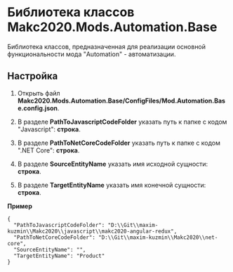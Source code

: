 # Библиотека классов Makc2020.Mods.Automation.Base

Библиотека классов, предназначенная для реализации основной функциональности мода "Automation" -
автоматизации.

## Настройка

1. Открыть файл **Makc2020.Mods.Automation.Base/ConfigFiles/Mod.Automation.Base.config.json**.

2. В разделе **PathToJavascriptCodeFolder** указать путь к папке с кодом "Javascript": **строка**.

3. В разделе **PathToNetCoreCodeFolder** указать путь к папке с кодом ".NET Core": **строка**.

4. В разделе **SourceEntityName** указать имя исходной сущности: **строка**.

5. В разделе **TargetEntityName** указать имя конечной сущности: **строка**.

**Пример**

    {
      "PathToJavascriptCodeFolder": "D:\\Git\\maxim-kuzmin\\Makc2020\\javascript\\makc2020-angular-redux",
      "PathToNetCoreCodeFolder": "D:\\Git\\maxim-kuzmin\\Makc2020\\net-core",
      "SourceEntityName": "",
      "TargetEntityName": "Product"
    }
